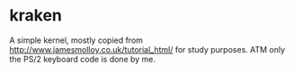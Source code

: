 kraken
======

A simple kernel, mostly copied from http://www.jamesmolloy.co.uk/tutorial_html/ for study purposes.
ATM only the PS/2 keyboard code is done by me.
